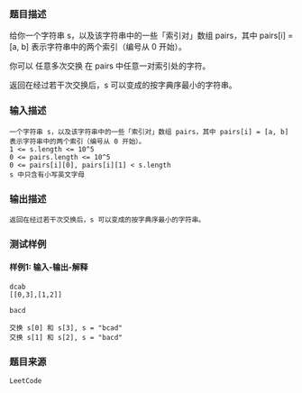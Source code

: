### 题目描述

给你一个字符串 s，以及该字符串中的一些「索引对」数组 pairs，其中 pairs[i] = [a, b] 表示字符串中的两个索引（编号从 0 开始）。

你可以 任意多次交换 在 pairs 中任意一对索引处的字符。

返回在经过若干次交换后，s 可以变成的按字典序最小的字符串。

### 输入描述

```
一个字符串 s，以及该字符串中的一些「索引对」数组 pairs，其中 pairs[i] = [a, b] 表示字符串中的两个索引（编号从 0 开始）。
1 <= s.length <= 10^5
0 <= pairs.length <= 10^5
0 <= pairs[i][0], pairs[i][1] < s.length
s 中只含有小写英文字母
```
### 输出描述

```
返回在经过若干次交换后，s 可以变成的按字典序最小的字符串。
```

### 测试样例
#### 样例1: 输入-输出-解释
```
dcab
[[0,3],[1,2]]
```
```
bacd
```
```
交换 s[0] 和 s[3], s = "bcad"
交换 s[1] 和 s[2], s = "bacd"
```
### 题目来源  
`LeetCode`